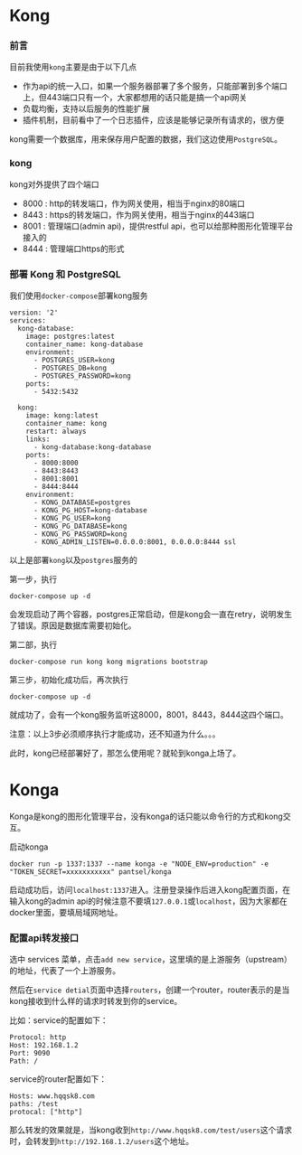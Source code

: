 # Kong

### 前言
目前我使用`kong`主要是由于以下几点
 - 作为api的统一入口，如果一个服务器部署了多个服务，只能部署到多个端口上，但443端口只有一个，大家都想用的话只能是搞一个api网关
 - 负载均衡，支持以后服务的性能扩展
 - 插件机制，目前看中了一个日志插件，应该是能够记录所有请求的，很方便

kong需要一个数据库，用来保存用户配置的数据，我们这边使用`PostgreSQL`。

### kong

kong对外提供了四个端口
 - 8000 : http的转发端口，作为网关使用，相当于nginx的80端口
 - 8443 : https的转发端口，作为网关使用，相当于nginx的443端口
 - 8001 : 管理端口(admin api)，提供restful api，也可以给那种图形化管理平台接入的
 - 8444 : 管理端口https的形式

### 部署 Kong 和 PostgreSQL

我们使用`docker-compose`部署kong服务

```
version: '2'
services:
  kong-database:
    image: postgres:latest
    container_name: kong-database
    environment:
      - POSTGRES_USER=kong
      - POSTGRES_DB=kong
      - POSTGRES_PASSWORD=kong
    ports:
      - 5432:5432

  kong:
    image: kong:latest 
    container_name: kong
    restart: always
    links:
      - kong-database:kong-database
    ports:
      - 8000:8000
      - 8443:8443
      - 8001:8001
      - 8444:8444
    environment:
      - KONG_DATABASE=postgres
      - KONG_PG_HOST=kong-database
      - KONG_PG_USER=kong
      - KONG_PG_DATABASE=kong
      - KONG_PG_PASSWORD=kong
      - KONG_ADMIN_LISTEN=0.0.0.0:8001, 0.0.0.0:8444 ssl
```

以上是部署`kong`以及`postgres`服务的

第一步，执行

```
docker-compose up -d
```

会发现启动了两个容器，postgres正常启动，但是kong会一直在retry，说明发生了错误。原因是数据库需要初始化。

第二部，执行

```
docker-compose run kong kong migrations bootstrap
```

第三步，初始化成功后，再次执行

```
docker-compose up -d
```

就成功了，会有一个kong服务监听这8000，8001，8443，8444这四个端口。

注意：以上3步必须顺序执行才能成功，还不知道为什么。。。

此时，kong已经部署好了，那怎么使用呢？就轮到konga上场了。

# Konga

Konga是kong的图形化管理平台，没有konga的话只能以命令行的方式和kong交互。

启动konga

```
docker run -p 1337:1337 --name konga -e "NODE_ENV=production" -e "TOKEN_SECRET=xxxxxxxxxxx" pantsel/konga
```

启动成功后，访问`localhost:1337`进入。注册登录操作后进入kong配置页面，在输入kong的admin api的时候注意不要填`127.0.0.1`或`localhost`，因为大家都在docker里面，要填局域网地址。

### 配置api转发接口

选中 services 菜单，点击`add new service`，这里填的是上游服务（upstream）的地址，代表了一个上游服务。

然后在`service detial`页面中选择`routers`，创建一个router，router表示的是当kong接收到什么样的请求时转发到你的service。

比如：service的配置如下：
```
Protocol: http
Host: 192.168.1.2
Port: 9090
Path: /
```

service的router配置如下：
```
Hosts: www.hqqsk8.com
paths: /test
protocal: ["http"]
```

那么转发的效果就是，当kong收到`http://www.hqqsk8.com/test/users`这个请求时，会转发到`http://192.168.1.2/users`这个地址。